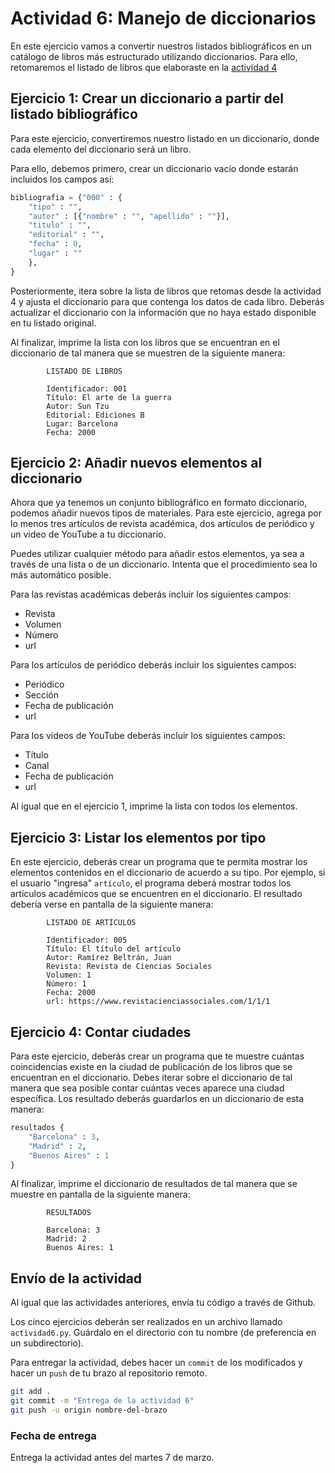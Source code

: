 # Actividad 6: Manejo de diccionarios

En este ejercicio vamos a convertir nuestros listados bibliográficos en un catálogo de libros más estructurado utilizando diccionarios. Para ello, retomaremos el listado de libros que elaboraste en la [actividad 4](4-iteraciones.html)

## Ejercicio 1: Crear un diccionario a partir del listado bibliográfico

Para este ejercicio, convertiremos nuestro listado en un diccionario, donde cada elemento del diccionario será un libro.

Para ello, debemos primero, crear un diccionario vacío donde estarán incluidos los campos así:

```python
bibliografia = {"000" : {
    "tipo" : "",
    "autor" : [{"nombre" : "", "apellido" : ""}],
    "titulo" : "",
    "editorial" : "",
    "fecha" : 0,
    "lugar" : ""
    },
}
```

Posteriormente, itera sobre la lista de libros que retomas desde la actividad 4 y ajusta el diccionario para que contenga los datos de cada libro. Deberás actualizar el diccionario con la información que no haya estado disponible en tu listado original.

Al finalizar, imprime la lista con los libros que se encuentran en el diccionario de tal manera que se muestren de la siguiente manera:

```shell
        LISTADO DE LIBROS

        Identificador: 001
        Título: El arte de la guerra
        Autor: Sun Tzu
        Editorial: Ediciones B
        Lugar: Barcelona
        Fecha: 2000
```

## Ejercicio 2: Añadir nuevos elementos al diccionario

Ahora que ya tenemos un conjunto bibliográfico en formato diccionario, podemos añadir nuevos tipos de materiales. Para este ejercicio, agrega por lo menos tres artículos de revista académica, dos artículos de periódico y un video de YouTube a tu diccionario.

Puedes utilizar cualquier método para añadir estos elementos, ya sea a través de una lista o de un diccionario. Intenta que el procedimiento sea lo más automático posible.

Para las revistas académicas deberás incluir los siguientes campos:

- Revista
- Volumen
- Número
- url

Para los artículos de periódico deberás incluir los siguientes campos:

- Periódico
- Sección
- Fecha de publicación
- url

Para los videos de YouTube deberás incluir los siguientes campos:

- Título
- Canal
- Fecha de publicación
- url

Al igual que en el ejercicio 1, imprime la lista con todos los elementos.

## Ejercicio 3: Listar los elementos por tipo

En este ejercicio, deberás crear un programa que te permita mostrar los elementos contenidos en el diccionario de acuerdo a su tipo. Por ejemplo, si el usuario "ingresa" `artículo`, el programa deberá mostrar todos los artículos académicos que se encuentren en el diccionario. El resultado debería verse en pantalla de la siguiente manera:

```shell
        LISTADO DE ARTÍCULOS

        Identificador: 005
        Título: El título del artículo
        Autor: Ramírez Beltrán, Juan
        Revista: Revista de Ciencias Sociales
        Volumen: 1
        Número: 1
        Fecha: 2000
        url: https://www.revistacienciassociales.com/1/1/1
```

## Ejercicio 4: Contar ciudades

Para este ejercicio, deberás crear un programa que te muestre cuántas coincidencias existe en la ciudad de publicación de los libros que se encuentran en el diccionario. Debes iterar sobre el diccionario de tal manera que sea posible contar cuántas veces aparece una ciudad específica. Los resultado deberás guardarlos en un diccionario de esta manera:

```python
resultados {
    "Barcelona" : 3,
    "Madrid" : 2,
    "Buenos Aires" : 1
}
```

Al finalizar, imprime el diccionario de resultados de tal manera que se muestre en pantalla de la siguiente manera:

```shell
        RESULTADOS

        Barcelona: 3
        Madrid: 2
        Buenos Aires: 1
```

## Envío de la actividad

Al igual que las actividades anteriores, envía tu código a través de Github.

Los cinco ejercicios deberán ser realizados en un archivo llamado `actividad6.py`. Guárdalo en el directorio con tu nombre (de preferencia en un subdirectorio).

Para entregar la actividad, debes hacer un `commit` de los modificados y hacer un `push` de tu brazo al repositorio remoto.

```bash
git add .
git commit -m "Entrega de la actividad 6"
git push -u origin nombre-del-brazo
```

### Fecha de entrega

Entrega la actividad antes del martes 7 de marzo.
